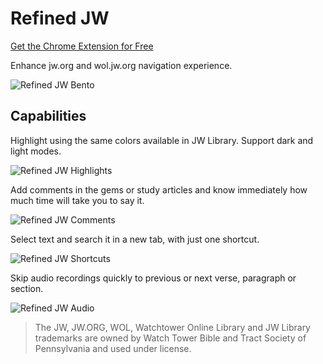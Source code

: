 # Refined JW

[Get the Chrome Extension for Free](https://chromewebstore.google.com/detail/refined-jw/fbiababpnkmpllkemnmbfblkfngiekcd)

Enhance jw.org and wol.jw.org navigation experience.

![Refined JW Bento](https://github.com/sauloco/refined-jw/assets/2684443/9f1f5a25-6976-4c12-9fb7-0b062d233147)



## Capabilities

Highlight using the same colors available in JW Library. Support dark and light modes.

![Refined JW Highlights](https://github.com/sauloco/refined-jw/assets/2684443/9306e64f-3d5c-4f93-bcdd-5674a35c0e04)


Add comments in the gems or study articles and know immediately how much time will take you to say it.

![Refined JW Comments](https://github.com/sauloco/refined-jw/assets/2684443/93b4b30c-922b-410c-b60e-35f1f4154b1c)

Select text and search it in a new tab, with just one shortcut.

![Refined JW Shortcuts](https://github.com/sauloco/refined-jw/assets/2684443/7dabb2c5-6419-4b98-9878-95fbc5d1e862)

Skip audio recordings quickly to previous or next verse, paragraph or section.

![Refined JW Audio](https://github.com/sauloco/refined-jw/assets/2684443/8007578b-6857-4928-beac-d68c6542517c)

> The JW, JW.ORG, WOL, Watchtower Online Library and JW Library trademarks are owned by Watch Tower Bible and Tract Society of Pennsylvania and used under license.
